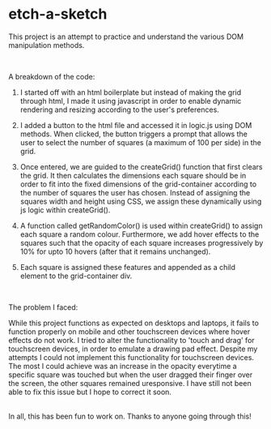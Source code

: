 # etch-a-sketch

This project is an attempt to practice and understand the various DOM manipulation methods.

<br>

A breakdown of the code:

1. I started off with an html boilerplate but instead of making the grid through html, I made it 
using javascript in order to enable dynamic rendering and resizing according to the user's preferences.

2. I added a button to the html file and accessed it in logic.js using DOM methods. When clicked, the 
button triggers a prompt that allows the user to select the number of squares (a maximum of 100 per side)
in the grid.

3. Once entered, we are guided to the createGrid() function that first clears the grid. It then calculates
the dimensions each square should be in order to fit into the fixed dimensions of the grid-container
according to the number of squares the user has chosen. Instead of assigning the squares width and height
using CSS, we assign these dynamically using js logic within createGrid().

4. A function called getRandomColor() is used within createGrid() to assign each square a random colour.
Furthermore, we add hover effects to the squares such that the opacity of each square increases progressively
by 10% for upto 10 hovers (after that it remains unchanged).

5. Each square is assigned these features and appended as a child element to the grid-container div.

<br>

The problem I faced:

While this project functions as expected on desktops and laptops, it fails to function properly on mobile and
other touchscreen devices where hover effects do not work. I tried to alter the functionality to 'touch and drag'
for touchscreen devices, in order to emulate a drawing pad effect. Despite my attempts I could not implement
this functionality for touchscreen devices. The most I could achieve was an increase in the opacity everytime
a specific square was touched but when the user dragged their finger over the screen, the other squares remained
uresponsive. I have still not been able to fix this issue but I hope to correct it soon.

<br>
In all, this has been fun to work on. Thanks to anyone going through this!


